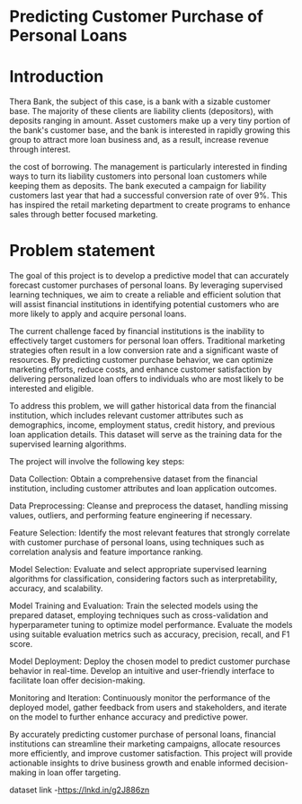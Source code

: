 # Predicting Customer Purchase of Personal Loans

# Introduction 
Thera Bank, the subject of this case, is a bank with a sizable customer base. The majority of these clients are liability clients (depositors), with deposits ranging in amount. Asset customers make up a very tiny portion of the bank's customer base, and the bank is interested in rapidly growing this group to attract more loan business and, as a result, increase revenue through interest.

the cost of borrowing. The management is particularly interested in finding ways to turn its liability customers into personal loan customers while keeping them as deposits. The bank executed a campaign for liability customers last year that had a successful conversion rate of over 9%. This has inspired the retail marketing department to create programs to enhance sales through better focused marketing.

# Problem statement 
The goal of this project is to develop a predictive model that can accurately forecast customer purchases of personal loans. By leveraging supervised learning techniques, we aim to create a reliable and efficient solution that will assist financial institutions in identifying potential customers who are more likely to apply and acquire personal loans.

The current challenge faced by financial institutions is the inability to effectively target customers for personal loan offers. Traditional marketing strategies often result in a low conversion rate and a significant waste of resources. By predicting customer purchase behavior, we can optimize marketing efforts, reduce costs, and enhance customer satisfaction by delivering personalized loan offers to individuals who are most likely to be interested and eligible.

To address this problem, we will gather historical data from the financial institution, which includes relevant customer attributes such as demographics, income, employment status, credit history, and previous loan application details. This dataset will serve as the training data for the supervised learning algorithms.

The project will involve the following key steps:

Data Collection: Obtain a comprehensive dataset from the financial institution, including customer attributes and loan application outcomes.

Data Preprocessing: Cleanse and preprocess the dataset, handling missing values, outliers, and performing feature engineering if necessary.

Feature Selection: Identify the most relevant features that strongly correlate with customer purchase of personal loans, using techniques such as correlation analysis and feature importance ranking.

Model Selection: Evaluate and select appropriate supervised learning algorithms for classification, considering factors such as interpretability, accuracy, and scalability.

Model Training and Evaluation: Train the selected models using the prepared dataset, employing techniques such as cross-validation and hyperparameter tuning to optimize model performance. Evaluate the models using suitable evaluation metrics such as accuracy, precision, recall, and F1 score.

Model Deployment: Deploy the chosen model to predict customer purchase behavior in real-time. Develop an intuitive and user-friendly interface to facilitate loan offer decision-making.

Monitoring and Iteration: Continuously monitor the performance of the deployed model, gather feedback from users and stakeholders, and iterate on the model to further enhance accuracy and predictive power.

By accurately predicting customer purchase of personal loans, financial institutions can streamline their marketing campaigns, allocate resources more efficiently, and improve customer satisfaction. This project will provide actionable insights to drive business growth and enable informed decision-making in loan offer targeting.

dataset link -https://lnkd.in/g2J886zn

